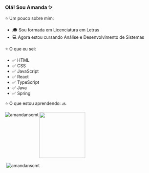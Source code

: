 ### Olá! Sou Amanda :sparkles:

:star: Um pouco sobre mim:
* :mortar_board: Sou formada em Licenciatura em Letras
* :computer: Agora estou cursando Análise e Desenvolvimento de Sistemas

:star: O que eu sei:
* :white_check_mark: HTML
* :white_check_mark: CSS
* :white_check_mark: JavaScript
* :white_check_mark: React
* :white_check_mark: TypeScript
* :white_check_mark: Java
* :white_check_mark: Spring

:star: O que estou aprendendo:
:soon:

<p><img align="left" src="https://github-readme-stats.vercel.app/api/top-langs?username=amandanscmt&show_icons=true&theme=tokyonight&title_color=ec3c68&text_color=e7abc3&bg_color=050505&hide_border=true&locale=en&layout=compact" alt="amandanscmt" /><img src="https://media.giphy.com/media/YYQ6sw8jt2HRxX4uVi/giphy.gif" width="150"></p>
<p>&nbsp;<img align="center" src="https://github-readme-stats.vercel.app/api?username=amandanscmt&show_icons=true&theme=tokyonight&title_color=ec3c68&text_color=e7abc3&bg_color=050505&hide_border=true&locale=en" alt="amandanscmt" /></p>
